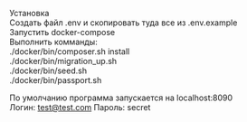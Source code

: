 Установка  
Создать файл .env и скопировать туда все из .env.example  
Запустить docker-compose  
Выполнить комманды:  
./docker/bin/composer.sh install  
./docker/bin/migration_up.sh   
./docker/bin/seed.sh   
./docker/bin/passport.sh     


По умолчанию программа запускается на localhost:8090  
Логин: test@test.com Пароль: secret
